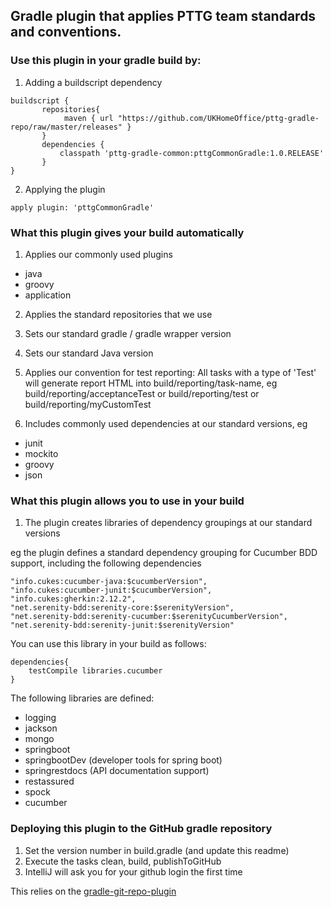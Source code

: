 ## Gradle plugin that applies PTTG team standards and conventions.

### Use this plugin in your gradle build by:

1. Adding a buildscript dependency

```
buildscript {
       repositories{
            maven { url "https://github.com/UKHomeOffice/pttg-gradle-repo/raw/master/releases" }
       }
       dependencies {
           classpath 'pttg-gradle-common:pttgCommonGradle:1.0.RELEASE'
       }
}
```

2. Applying the plugin

```
apply plugin: 'pttgCommonGradle'
```


### What this plugin gives your build automatically

1. Applies our commonly used plugins 
 - java
 - groovy
 - application

2. Applies the standard repositories that we use

3. Sets our standard gradle / gradle wrapper version

4. Sets our standard Java version

5. Applies our convention for test reporting: All tasks with a type of 'Test' will generate report HTML into build/reporting/task-name, eg build/reporting/acceptanceTest or build/reporting/test or build/reporting/myCustomTest

6. Includes commonly used dependencies at our standard versions, eg
 - junit
 - mockito
 - groovy
 - json
 
### What this plugin allows you to use in your build

1. The plugin creates libraries of dependency groupings at our standard versions

eg the plugin defines a standard dependency grouping for Cucumber BDD support, including the following dependencies
```
"info.cukes:cucumber-java:$cucumberVersion",
"info.cukes:cucumber-junit:$cucumberVersion",
"info.cukes:gherkin:2.12.2",
"net.serenity-bdd:serenity-core:$serenityVersion",
"net.serenity-bdd:serenity-cucumber:$serenityCucumberVersion",
"net.serenity-bdd:serenity-junit:$serenityVersion"
```
You can use this library in your build as follows:

```
dependencies{
    testCompile libraries.cucumber
}
```

The following libraries are defined:

- logging
- jackson
- mongo    
- springboot 
- springbootDev (developer tools for spring boot)
- springrestdocs (API documentation support)
- restassured 
- spock    
- cucumber

### Deploying this plugin to the GitHub gradle repository

1. Set the version number in build.gradle (and update this readme)
2. Execute the tasks clean, build, publishToGitHub
3. IntelliJ will ask you for your github login the first time

This relies on the [gradle-git-repo-plugin](https://github.com/layerhq/gradle-git-repo-plugin)
